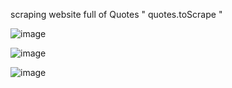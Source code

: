 scraping website full of Quotes " quotes.toScrape "

![image](https://github.com/user-attachments/assets/f21b9b31-de05-4aee-aa42-6794be8a84aa)

![image](https://github.com/user-attachments/assets/7832dd3f-2671-4558-a27e-d539c84fcdb4)

![image](https://github.com/user-attachments/assets/e64cc5ca-e2a7-4755-8500-ccb347659cc9)


